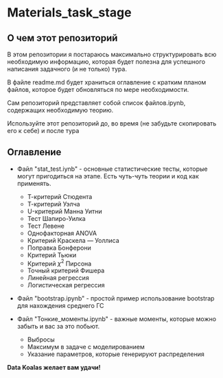 # Materials_task_stage

## О чем этот репозиторий

В этом репозитории я постараюсь максимально структурировать всю необходимую информацию, которая будет полезна для успешного написания задачного (и не только) тура.

В файле readme.md будет храниться оглавление с кратким планом файлов, которое будет обновляться по мере необходимости.

Сам репозиторий представляет собой список файлов.ipynb, содержащих необходимую теорию.

Используйте этот репозиторий до, во время (не забудьте скопировать его к себе) и после тура

## Оглавление

* Файл "stat_test.iynb" - основные статистические тесты, которые могут пригодиться на этапе. Есть чуть-чуть теории и код как применять.
  * Т-критерий Стюдента
  * Т-критерий Уэлча
  * U-критерий Манна Уитни
  * Тест Шапиро-Уилка
  * Тест Левене
  * Однофакторная ANOVA
  * Критерий Краскела — Уоллиса
  * Поправка Бонферони
  * Критерий Тьюки
  * Критерий $\chi^2$ Пирсона
  * Точный критерий Фишера
  * Линейная регрессия
  * Логистическая регрессия

* Файл "bootstrap.ipynb" - простой пример использование bootstrap для нахождения среднего ГС

* Файл "Тонкие_моменты.ipynb" - важные моменты, которые можно забыть и вас за это побьют.
  * Выбросы
  * Максимум в задаче с моделированием
  * Указание параметров, которые генерируют распределения

**Data Koalas желает вам удачи!**
